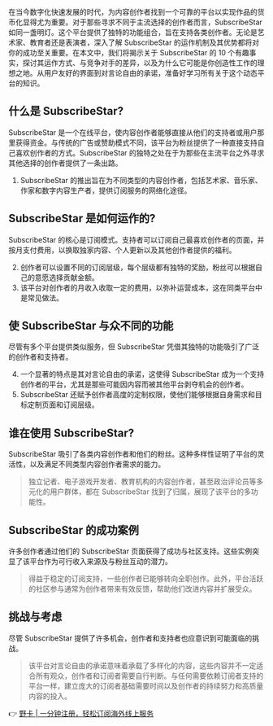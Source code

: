 在当今数字化快速发展的时代，为内容创作者找到一个可靠的平台以实现作品的货币化显得尤为重要。对于那些寻求不同于主流选择的创作者而言，SubscribeStar 如同一盏明灯。这个平台提供了独特的功能组合，旨在支持各类创作者。无论是艺术家、教育者还是表演者，深入了解 SubscribeStar 的运作机制及其优势都将对你的成功至关重要。在本文中，我们将揭示关于 SubscribeStar 的 10 个有趣事实，探讨其运作方式、与竞争对手的差异，以及为什么它可能是你创造性工作的理想之地。从用户友好的界面到对言论自由的承诺，准备好学习所有关于这个动态平台的知识。

## 什么是 SubscribeStar?

SubscribeStar 是一个在线平台，使内容创作者能够直接从他们的支持者或用户那里获得资金。与传统的广告或赞助模式不同，该平台为粉丝提供了一种直接支持自己喜欢创作者的方式。SubscribeStar 的独特之处在于为那些在主流平台之外寻求其他选择的创作者提供了一条出路。

1. SubscribeStar 的推出旨在为不同类型的内容创作者，包括艺术家、音乐家、作家和数字内容生产者，提供订阅服务的网络化途径。

## SubscribeStar 是如何运作的?

SubscribeStar 的核心是订阅模式。支持者可以订阅自己最喜欢创作者的页面，并按月支付费用，以换取独家内容、个人更新以及其他创作者提供的福利。

2. 创作者可以设置不同的订阅层级，每个层级都有独特的奖励，粉丝可以根据自己的意愿选择贡献金额。
3. 该平台对创作者的月收入收取一定的费用，以弥补运营成本，这在同类平台中是常见做法。

## 使 SubscribeStar 与众不同的功能

尽管有多个平台提供类似服务，但 SubscribeStar 凭借其独特的功能吸引了广泛的创作者和支持者。

4. 一个显著的特点是其对言论自由的承诺，这使得 SubscribeStar 成为一个支持创作者的平台，尤其是那些可能因内容而被其他平台剥夺机会的创作者。
5. SubscribeStar 还赋予创作者高度的定制权限，使他们能够根据自身需求和目标定制页面和订阅层级。

## 谁在使用 SubscribeStar?

SubscribeStar 吸引了各类内容创作者和他们的粉丝。这种多样性证明了平台的灵活性，以及满足不同类型内容创作者需求的能力。

> 独立记者、电子游戏开发者、教育机构的内容创作者，甚至政治评论员等多元化的用户群体，都在 SubscribeStar 找到了归属，展现了该平台的多功能性。

## SubscribeStar 的成功案例

许多创作者通过他们的 SubscribeStar 页面获得了成功与社区支持。这些实例突显了该平台作为可行收入来源及与粉丝互动的潜力。

> 得益于稳定的订阅支持，一些创作者已能够转向全职创作。此外，平台活跃的社区参与通常为创作者带来有效反馈，帮助他们改进内容并扩展受众。

## 挑战与考虑

尽管 SubscribeStar 提供了许多机会，创作者和支持者也应意识到可能面临的挑战。

> 该平台对言论自由的承诺意味着承载了多样化的内容，这些内容并不一定适合所有观众，创作者和订阅者需要自行判断。与任何需要依赖订阅者支持的平台一样，建立庞大的订阅者基础需要时间以及创作者的持续努力和高质量内容的投入。

👉 [野卡 | 一分钟注册，轻松订阅海外线上服务](https://bit.ly/bewildcard)